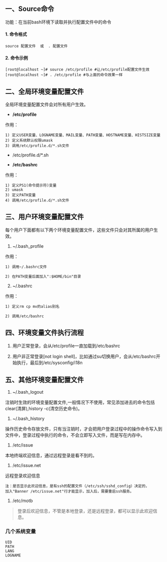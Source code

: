 ## 一、Source命令 ##

功能：在当前bash环境下读取并执行配置文件中的命令

#### 1. 命令格式 ####

    source 配置文件  或  . 配置文件

#### 2. 命令示例 ####

    [root@localhost ~]# source /etc/profile #让/etc/profile配置文件生效
    [root@localhost ~]# . /etc/profile #与上面的命令效果一样


## 二、全局环境变量配置文件 ##

全局环境变量配置文件会对所有用户生效。



- **/etc/profile**

作用：

    1) 定义USER变量、LOGNAME变量、MAIL变量、PATH变量、HOSTNAME变量、HISTSIZE变量
    2) 定义系统默认权限umask
    3) 调用/etc/profile.d/*.sh文件


- /etc/profile.d/*.sh


- **/etc/bashrc**

作用：

    1) 定义PS1(命令提示符)变量
    2) umask
    3) 定义PATH变量
    4) 调用/etc/profile.d/*.sh文件

## 三、用户环境变量配置文件 ##

每个用户下面都有以下两个环境变量配置文件，这些文件只会对其所属的用户生效。

1. ~/.bash_profile

作用：
    
    1) 调用~/.bashrc文件
    
    2) 在PATH变量后面加入":$HOME/bin"目录

2. ~/.bashrc

作用：
    
    1) 定义rm cp mv的alias别名
    
    2) 调用/etc/bashrc

## 四、环境变量文件执行流程 ##


1. 用户正常登录，会从/etc/profile一直加载到/etc/bashrc

2. 用户非正常登录[not login shell]，比如通过su切换用户，会从/etc/bashrc开始执行，最后到/etc/sysconfig/i18n

## 五、其他环境变量配置文件 ##

1. ~/.bash_logout

注销时生效的环境变量配置文件,一般情况下不使用，常见添加进去的命令包括clear(清屏),history -c(清空历史命令)。



1. ~/.bash_history
 
操作历史命令存放文件，只有当注销时，才会把用户登录过程中的操作命令写入到文件中，登录过程中执行的命令，不会立即写入文件，而是写在内存中。


1. /etc/issue

本地终端欢迎信息，通过远程登录是看不到的。



1. /etc/issue.net

远程登录欢迎信息

    注：是否显示此欢迎信息，是有ssh的配置文件（/etc/ssh/sshd_config）决定的，
	加入"Banner /etc/issue.net"行才能显示，加入后，需要重启ssh服务。



1. /etc/motb

> 登录后欢迎信息，不管是本地登录，还是远程登录，都可以显示此欢迎信息。


### 几个系统变量 ###
    UID
    PATH
    LANG
    LOGNAME
